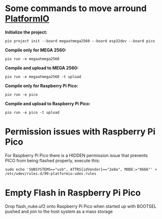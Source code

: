 # Some commands to move arround [PlatformIO](https://platformio.org/)

**Initialize the project:**

    pio project init --board megaatmega2560 --board esp32dev --board pico

**Compile only for MEGA 2560:**

    pio run -e megaatmega2560

**Compile and upload to MEGA 2560:**

    pio run -e megaatmega2560 -t upload

**Compile only for Raspberry Pi Pico:**

    pio run -e pico

**Compile and upload to Raspberry Pi Pico:**

    pio run -e pico -t upload

# Permission issues with Raspberry Pi Pico

For Raspberry Pi Pico there is a HIDDEN permission issue that prevents PICO from being flashed properly, execute this:

    sudo echo 'SUBSYSTEMS=="usb", ATTRS{idVendor}=="2e8a", MODE:="0666"' >  /etc/udev/rules.d/99-platformio-udev.rules

# Empty Flash in Raspberry Pi Pico
Drop flash_nuke.uf2 onto Raspberry Pi Pico when started up with BOOTSEL pushed and join to the host system as a mass storage
